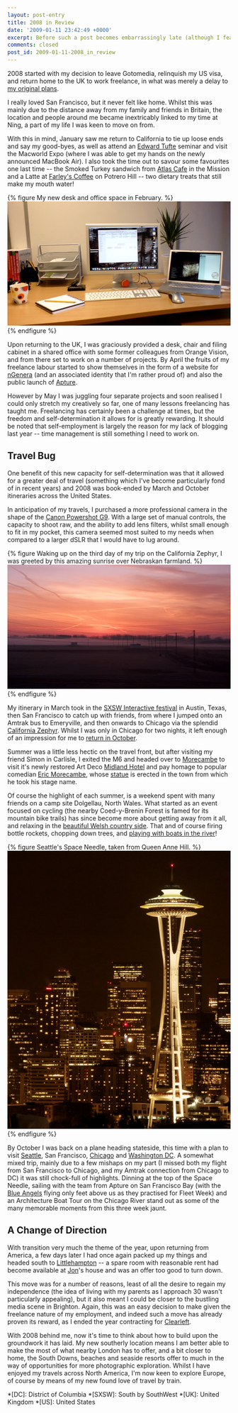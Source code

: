 ```yaml
---
layout: post-entry
title: 2008 in Review
date: '2009-01-11 23:42:49 +0000'
excerpt: Before such a post becomes embarrassingly late (although I fear we may already have passed such a point) here is a quick run down of what I got up to last year.
comments: closed
post_id: 2009-01-11-2008_in_review
---
```

2008 started with my decision to leave Gotomedia, relinquish my US visa, and return home to the UK to work freelance, in what was merely a delay to [my original plans][1].

I really loved San Francisco, but it never felt like home. Whilst this was mainly due to the distance away from my family and friends in Britain, the location and people around me became inextricably linked to my time at Ning, a part of my life I was keen to move on from.

With this in mind, January saw me return to California to tie up loose ends and say my good-byes, as well as attend an [Edward Tufte][2] seminar and visit the Macworld Expo (where I was able to get my hands on the newly announced MacBook Air). I also took the time out to savour some favourites one last time -- the Smoked Turkey sandwich from [Atlas Cafe][3] in the Mission and a Latte at [Farley's Coffee][4] on Potrero Hill -- two dietary treats that still make my mouth water!

{% figure My new desk and office space in February. %}
![](/assets/images/2009/01/newoffice.jpg)
{% endfigure %}

Upon returning to the UK, I was graciously provided a desk, chair and filing cabinet in a shared office with some former colleagues from Orange Vision, and from there set to work on a number of projects. By April the fruits of my freelance labour started to show themselves in the form of a website for [nGenera][5] (and an associated identity that I'm rather proud of) and also the public launch of [Apture][6].

However by May I was juggling four separate projects and soon realised I could only stretch my creatively so far, one of many lessons freelancing has taught me. Freelancing has certainly been a challenge at times, but the freedom and self-determination it allows for is greatly rewarding. It should be noted that self-employment is largely the reason for my lack of blogging last year -- time management is still something I need to work on.

## Travel Bug
One benefit of this new capacity for self-determination was that it allowed for a greater deal of travel (something which I've become particularly fond of in recent years) and 2008 was book-ended by March and October itineraries across the United States.

In anticipation of my travels, I purchased a more professional camera in the shape of the [Canon Powershot G9][7]. With a large set of manual controls, the capacity to shoot raw, and the ability to add lens filters, whilst small enough to fit in my pocket, this camera seemed most suited to my needs when compared to a larger dSLR that I would have to lug around.

{% figure Waking up on the third day of my trip on the California Zephyr, I was greeted by this amazing sunrise over Nebraskan farmland. %}
![](/assets/images/2009/01/nebraska.jpg)
{% endfigure %}

My itinerary in March took in the [SXSW Interactive festival][8] in Austin, Texas, then San Francisco to catch up with friends, from where I jumped onto an Amtrak bus to Emeryville, and then onwards to Chicago via the splendid [California Zephyr][9]. Whilst I was only in Chicago for two nights, it left enough of an impression for me to [return in October][10].

Summer was a little less hectic on the travel front, but after visiting my friend Simon in Carlisle, I exited the M6 and headed over to [Morecambe][11] to visit it's newly restored Art Deco [Midland Hotel][12] and pay homage to popular comedian [Eric Morecambe][13], whose [statue][14] is erected in the town from which he took his stage name.

Of course the highlight of each summer, is a weekend spent with many friends on a camp site Dolgellau, North Wales. What started as an event focused on cycling (the nearby Coed-y-Brenin Forest is famed for its mountain bike trails) has since become more about getting away from it all, and relaxing in the [beautiful Welsh country side][15]. That and of course firing bottle rockets, chopping down trees, and [playing with boats in the river][16]!

{% figure Seattle's Space Needle, taken from Queen Anne Hill. %}
![](/assets/images/2009/01/spaceneedle.jpg)
{% endfigure %}

By October I was back on a plane heading stateside, this time with a plan to visit [Seattle][17], San Francisco, [Chicago][10] and [Washington DC][18]. A somewhat mixed trip, mainly due to a few mishaps on my part (I missed both my flight from San Francisco to Chicago, and my Amtrak connection from Chicago to DC) it was still chock-full of highlights. Dinning at the top of the Space Needle, sailing with the team from Apture on San Francisco Bay (with the [Blue Angels][19] flying only feet above us as they practised for Fleet Week) and an Architecture Boat Tour on the Chicago River stand out as some of the many memorable moments from this three week jaunt.

## A Change of Direction
With transition very much the theme of the year, upon returning from America, a few days later I had once again packed up my things and headed south to [Littlehampton][20] -- a spare room with reasonable rent had become available at [Jon][21]'s house and was an offer too good to turn down.

This move was for a number of reasons, least of all the desire to regain my independence (the idea of living with my parents as I approach 30 wasn't particularly appealing), but it also meant I could be closer to the bustling media scene in Brighton. Again, this was an easy decision to make given the freelance nature of my employment, and indeed such a move has already proven its reward, as I ended the year contracting for [Clearleft][22].

With 2008 behind me, now it's time to think about how to build upon the groundwork it has laid. My new southerly location means I am better able to make the most of what nearby London has to offer, and a bit closer to home, the South Downs, beaches and seaside resorts offer to much in the way of opportunities for more photographic exploration. Whilst I have enjoyed my travels across North America, I'm now keen to explore Europe, of course by means of my new found love of travel by train.

[1]: /2007/10/goodbye_california/
[2]: http://en.wikipedia.org/wiki/Edward_Tufte
[3]: http://www.atlascafe.net/
[4]: http://www.farleyscoffee.com/
[5]: http://ngenera.com
[6]: http://apture.com
[7]: http://www.dpreview.com/reviews/CanonG9/
[8]: http://flickr.com/photos/paulrobertlloyd/sets/72157622892618834/
[9]: /2008/09/california_zephyr/
[10]: /2008/12/chicago/
[11]: http://flickr.com/photos/paulrobertlloyd/sets/72157622895511004/
[12]: http://www.bbc.co.uk/cultureshow/videos/2008/06/s5_e3_morecambe/
[13]: http://en.wikipedia.org/wiki/Eric_Morecambe
[14]: http://flickr.com/photos/paulrobertlloyd/4141486599/
[15]: http://flickr.com/photos/paulrobertlloyd/sets/72157622769820045/
[16]: http://flickr.com/photos/paulrobertlloyd/4141355441/
[17]: /2008/10/seattle
[18]: /2008/12/washington_dc
[19]: http://en.wikipedia.org/wiki/Blue_Angels
[20]: http://en.wikipedia.org/wiki/Littlehampton
[21]: http://roobottom.com/
[22]: http://clearleft.com/

*[DC]: District of Columbia
*[SXSW]: South by SouthWest
*[UK]: United Kingdom
*[US]: United States